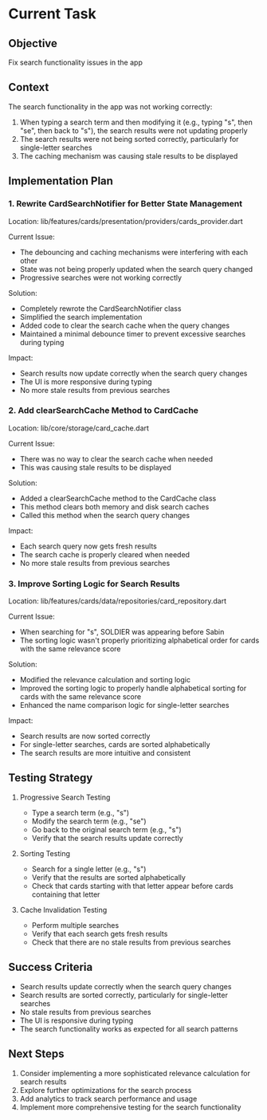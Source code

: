 # Current Task

## Objective

Fix search functionality issues in the app

## Context

The search functionality in the app was not working correctly:

1. When typing a search term and then modifying it (e.g., typing "s", then "se", then back to "s"), the search results were not updating properly
2. The search results were not being sorted correctly, particularly for single-letter searches
3. The caching mechanism was causing stale results to be displayed

## Implementation Plan

### 1. Rewrite CardSearchNotifier for Better State Management

Location: lib/features/cards/presentation/providers/cards_provider.dart

Current Issue:

- The debouncing and caching mechanisms were interfering with each other
- State was not being properly updated when the search query changed
- Progressive searches were not working correctly

Solution:

- Completely rewrote the CardSearchNotifier class
- Simplified the search implementation
- Added code to clear the search cache when the query changes
- Maintained a minimal debounce timer to prevent excessive searches during typing

Impact:

- Search results now update correctly when the search query changes
- The UI is more responsive during typing
- No more stale results from previous searches

### 2. Add clearSearchCache Method to CardCache

Location: lib/core/storage/card_cache.dart

Current Issue:

- There was no way to clear the search cache when needed
- This was causing stale results to be displayed

Solution:

- Added a clearSearchCache method to the CardCache class
- This method clears both memory and disk search caches
- Called this method when the search query changes

Impact:

- Each search query now gets fresh results
- The search cache is properly cleared when needed
- No more stale results from previous searches

### 3. Improve Sorting Logic for Search Results

Location: lib/features/cards/data/repositories/card_repository.dart

Current Issue:

- When searching for "s", SOLDIER was appearing before Sabin
- The sorting logic wasn't properly prioritizing alphabetical order for cards with the same relevance score

Solution:

- Modified the relevance calculation and sorting logic
- Improved the sorting logic to properly handle alphabetical sorting for cards with the same relevance score
- Enhanced the name comparison logic for single-letter searches

Impact:

- Search results are now sorted correctly
- For single-letter searches, cards are sorted alphabetically
- The search results are more intuitive and consistent

## Testing Strategy

1. Progressive Search Testing
   - Type a search term (e.g., "s")
   - Modify the search term (e.g., "se")
   - Go back to the original search term (e.g., "s")
   - Verify that the search results update correctly

2. Sorting Testing
   - Search for a single letter (e.g., "s")
   - Verify that the results are sorted alphabetically
   - Check that cards starting with that letter appear before cards containing that letter

3. Cache Invalidation Testing
   - Perform multiple searches
   - Verify that each search gets fresh results
   - Check that there are no stale results from previous searches

## Success Criteria

- Search results update correctly when the search query changes
- Search results are sorted correctly, particularly for single-letter searches
- No stale results from previous searches
- The UI is responsive during typing
- The search functionality works as expected for all search patterns

## Next Steps

1. Consider implementing a more sophisticated relevance calculation for search results
2. Explore further optimizations for the search process
3. Add analytics to track search performance and usage
4. Implement more comprehensive testing for the search functionality
